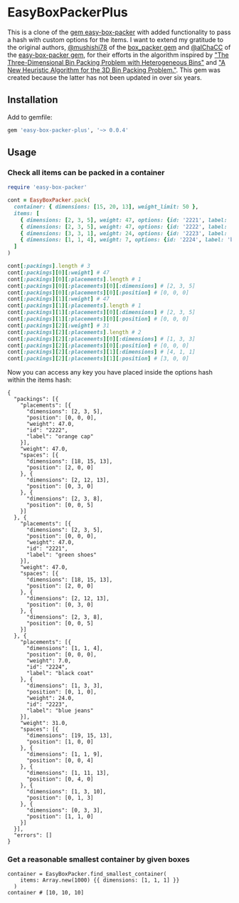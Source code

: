 # EasyBoxPackerPlus

This is a clone of the [gem easy-box-packer](https://github.com/alChaCC/easy-box-packer) with added functionality to pass a hash with custom options for the items. I want to extend my gratitude to the original authors, [@mushishi78](https://github.com/mushishi78) of the [box_packer gem](https://github.com/mushishi78/box_packer/) and [@alChaCC](https://github.com/alChaCC) of the [easy-box-packer gem](https://github.com/alChaCC/easy-box-packer), for their efforts in the algorithm inspired by ["The Three-Dimensional Bin Packing Problem with Heterogeneous Bins"](https://www.researchgate.net/publication/273121476_A_genetic_algorithm_for_the_three-dimensional_bin_packing_problem_with_heterogeneous_bins) and ["A New Heuristic Algorithm for the 3D Bin Packing Problem."](https://www.researchgate.net/publication/226249396_A_New_Heuristic_Algorithm_for_the_3D_Bin_Packing_Problem).
This gem was created because the latter has not been updated in over six years.

## Installation

Add to gemfile:

``` ruby
gem 'easy-box-packer-plus', '~> 0.0.4'
```

## Usage

### Check all items can be packed in a container

``` ruby
require 'easy-box-packer'

cont = EasyBoxPacker.pack(
  container: { dimensions: [15, 20, 13], weight_limit: 50 },
  items: [
    { dimensions: [2, 3, 5], weight: 47, options: {id: '2221', label: 'green shoes' } },
    { dimensions: [2, 3, 5], weight: 47, options: {id: '2222', label: 'orange cap' } },
    { dimensions: [3, 3, 1], weight: 24, options: {id: '2223', label: 'blue jeans' } },
    { dimensions: [1, 1, 4], weight: 7, options: {id: '2224', label: 'black coat' } },
  ]
)

cont[:packings].length # 3
cont[:packings][0][:weight] # 47
cont[:packings][0][:placements].length # 1
cont[:packings][0][:placements][0][:dimensions] # [2, 3, 5]
cont[:packings][0][:placements][0][:position] # [0, 0, 0]
cont[:packings][1][:weight] # 47
cont[:packings][1][:placements].length # 1
cont[:packings][1][:placements][0][:dimensions] # [2, 3, 5]
cont[:packings][1][:placements][0][:position] # [0, 0, 0]
cont[:packings][2][:weight] # 31
cont[:packings][2][:placements].length # 2
cont[:packings][2][:placements][0][:dimensions] # [1, 3, 3]
cont[:packings][2][:placements][0][:position] # [0, 0, 0]
cont[:packings][2][:placements][1][:dimensions] # [4, 1, 1]
cont[:packings][2][:placements][1][:position] # [3, 0, 0]
```
Now you can access any key you have placed inside the options hash within the items hash:
```
{
  "packings": [{
    "placements": [{
      "dimensions": [2, 3, 5],
      "position": [0, 0, 0],
      "weight": 47.0,
      "id": "2222",
      "label": "orange cap"
    }],
    "weight": 47.0,
    "spaces": [{
      "dimensions": [18, 15, 13],
      "position": [2, 0, 0]
    }, {
      "dimensions": [2, 12, 13],
      "position": [0, 3, 0]
    }, {
      "dimensions": [2, 3, 8],
      "position": [0, 0, 5]
    }]
  }, {
    "placements": [{
      "dimensions": [2, 3, 5],
      "position": [0, 0, 0],
      "weight": 47.0,
      "id": "2221",
      "label": "green shoes"
    }],
    "weight": 47.0,
    "spaces": [{
      "dimensions": [18, 15, 13],
      "position": [2, 0, 0]
    }, {
      "dimensions": [2, 12, 13],
      "position": [0, 3, 0]
    }, {
      "dimensions": [2, 3, 8],
      "position": [0, 0, 5]
    }]
  }, {
    "placements": [{
      "dimensions": [1, 1, 4],
      "position": [0, 0, 0],
      "weight": 7.0,
      "id": "2224",
      "label": "black coat"
    }, {
      "dimensions": [1, 3, 3],
      "position": [0, 1, 0],
      "weight": 24.0,
      "id": "2223",
      "label": "blue jeans"
    }],
    "weight": 31.0,
    "spaces": [{
      "dimensions": [19, 15, 13],
      "position": [1, 0, 0]
    }, {
      "dimensions": [1, 1, 9],
      "position": [0, 0, 4]
    }, {
      "dimensions": [1, 11, 13],
      "position": [0, 4, 0]
    }, {
      "dimensions": [1, 3, 10],
      "position": [0, 1, 3]
    }, {
      "dimensions": [0, 3, 3],
      "position": [1, 1, 0]
    }]
  }],
  "errors": []
}
```

### Get a reasonable smallest container by given boxes

```
container = EasyBoxPacker.find_smallest_container(
    items: Array.new(1000) {{ dimensions: [1, 1, 1] }}
  )
container # [10, 10, 10]
```

